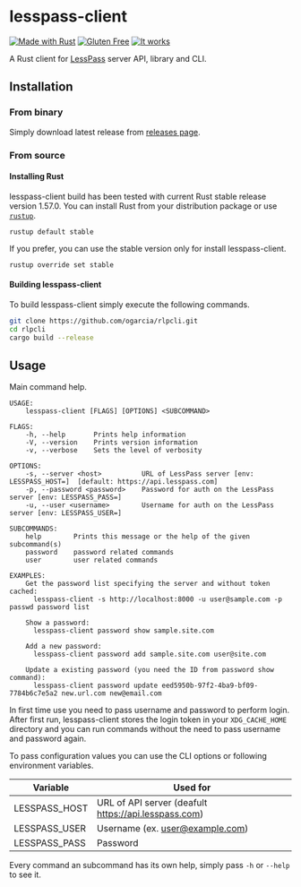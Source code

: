# lesspass-client

[![Made with Rust](https://forthebadge.com/images/badges/made-with-rust.svg)](https://forthebadge.com)
[![Gluten Free](https://forthebadge.com/images/badges/gluten-free.svg)](https://forthebadge.com)
[![It works](https://forthebadge.com/images/badges/it-works-why.svg)](https://forthebadge.com)

A Rust client for [LessPass][lesspass] server API, library and CLI.

[lesspass]: https://github.com/lesspass/lesspass

## Installation

### From binary

Simply download latest release from [releases page][releases].

[releases]: https://github.com/ogarcia/lesspass-client/releases

### From source

#### Installing Rust

lesspass-client build has been tested with current Rust stable release
version 1.57.0. You can install Rust from your distribution package or use
[`rustup`](rustup).
```
rustup default stable
```

If you prefer, you can use the stable version only for install
lesspass-client.
```
rustup override set stable
```

[rustup]: https://rustup.rs/

#### Building lesspass-client

To build lesspass-client simply execute the following commands.
```sh
git clone https://github.com/ogarcia/rlpcli.git
cd rlpcli
cargo build --release
```

## Usage

Main command help.
```
USAGE:
    lesspass-client [FLAGS] [OPTIONS] <SUBCOMMAND>

FLAGS:
    -h, --help       Prints help information
    -V, --version    Prints version information
    -v, --verbose    Sets the level of verbosity

OPTIONS:
    -s, --server <host>          URL of LessPass server [env: LESSPASS_HOST=]  [default: https://api.lesspass.com]
    -p, --password <password>    Password for auth on the LessPass server [env: LESSPASS_PASS=]
    -u, --user <username>        Username for auth on the LessPass server [env: LESSPASS_USER=]

SUBCOMMANDS:
    help        Prints this message or the help of the given subcommand(s)
    password    password related commands
    user        user related commands

EXAMPLES:
    Get the password list specifying the server and without token cached:
      lesspass-client -s http://localhost:8000 -u user@sample.com -p passwd password list

    Show a password:
      lesspass-client password show sample.site.com

    Add a new password:
      lesspass-client password add sample.site.com user@site.com

    Update a existing password (you need the ID from password show command):
      lesspass-client password update eed5950b-97f2-4ba9-bf09-7784b6c7e5a2 new.url.com new@email.com
```

In first time use you need to pass username and password to perform login.
After first run, lesspass-client stores the login token in your
`XDG_CACHE_HOME` directory and you can run commands without the need to pass
username and password again.

To pass configuration values you can use the CLI options or following
environment variables.

| Variable | Used for |
| --- | --- |
| LESSPASS_HOST | URL of API server (deafult https://api.lesspass.com) |
| LESSPASS_USER | Username (ex. user@example.com) |
| LESSPASS_PASS | Password |

Every command an subcommand has its own help, simply pass `-h` or `--help`
to see it.
